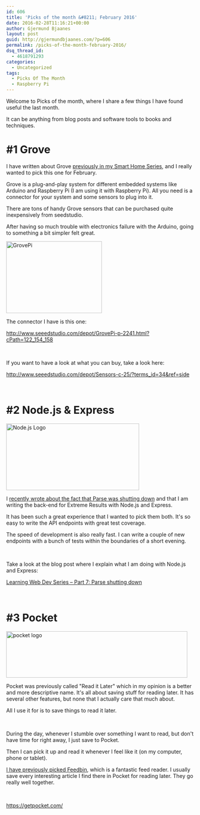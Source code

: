 ```yaml
---
id: 606
title: 'Picks of the month &#8211; February 2016'
date: 2016-02-28T11:16:21+00:00
author: Gjermund Bjaanes
layout: post
guid: http://gjermundbjaanes.com/?p=606
permalink: /picks-of-the-month-february-2016/
dsq_thread_id:
  - 4618791293
categories:
  - Uncategorized
tags:
  - Picks Of The Month
  - Raspberry Pi
---
```

Welcome to Picks of the month, where I share a few things I have found useful the last month.

It can be anything from blog posts and software tools to books and techniques.

<!--more-->
# #1 Grove

I have written about Grove <a href="http://gjermundbjaanes.com/smart-home-series-part-4-out-with-arduino-in-with-raspberry-pi/" target="_blank">previously in my Smart Home Series</a>, and I really wanted to pick this one for February.

Grove is a plug-and-play system for different embedded systems like Arduino and Raspberry Pi (I am using it with Raspberry Pi). All you need is a connector for your system and some sensors to plug into it.
  
There are tons of handy Grove sensors that can be purchased quite inexpensively from seedstudio.

After having so much trouble with electronics failure with the Arduino, going to something a bit simpler felt great.

<a href="http://gjermundbjaanes.com/wp-content/uploads/2016/01/GrovePi.jpg" rel="attachment wp-att-542"><img class="alignnone  wp-image-542" src="http://gjermundbjaanes.com/wp-content/uploads/2016/01/GrovePi.jpg" alt="GrovePi" width="256" height="192" /></a>

The connector I have is this one:
  
<a href="http://www.seeedstudio.com/depot/GrovePi-p-2241.html?cPath=122_154_158" target="_blank">http://www.seeedstudio.com/depot/GrovePi-p-2241.html?cPath=122_154_158</a>

&nbsp;

If you want to have a look at what you can buy, take a look here:
  
<a href="http://www.seeedstudio.com/depot/Sensors-c-25/?terms_id=34&ref=side" target="_blank">http://www.seeedstudio.com/depot/Sensors-c-25/?terms_id=34&ref=side</a>

&nbsp;

# #2 Node.js & Express

<a href="http://gjermundbjaanes.com/wp-content/uploads/2016/02/1436439824nodejs-logo.png" rel="attachment wp-att-595"><img class="alignnone  wp-image-595" src="http://gjermundbjaanes.com/wp-content/uploads/2016/02/1436439824nodejs-logo.png" alt="Node.js Logo" width="356" height="178" /></a>

I <a href="http://gjermundbjaanes.com/learning-web-dev-series-part-7-parse-shutting-down/" target="_blank">recently wrote about the fact that Parse was shutting down</a> and that I am writing the back-end for Extreme Results with Node.js and Express.

It has been such a great experience that I wanted to pick them both. It's so easy to write the API endpoints with great test coverage.

The speed of development is also really fast. I can write a couple of new endpoints with a bunch of tests within the boundaries of a short evening.

&nbsp;

Take a look at the blog post where I explain what I am doing with Node.js and Express:

<a href="http://gjermundbjaanes.com/learning-web-dev-series-part-7-parse-shutting-down/" target="_blank">Learning Web Dev Series – Part 7: Parse shutting down</a>

&nbsp;

# #3 Pocket

<a href="http://gjermundbjaanes.com/wp-content/uploads/2016/02/pocket-logo.png" rel="attachment wp-att-607"><img class="alignnone  wp-image-607" src="http://gjermundbjaanes.com/wp-content/uploads/2016/02/pocket-logo.png" alt="pocket logo" width="485" height="124" srcset="http://gjermundbjaanes.com/wp-content/uploads/2016/02/pocket-logo.png 1103w, http://gjermundbjaanes.com/wp-content/uploads/2016/02/pocket-logo-768x196.png 768w" sizes="(max-width: 485px) 100vw, 485px" /></a>

Pocket was previously called "Read it Later" which in my opinion is a better and more descriptive name. It's all about saving stuff for reading later. It has several other features, but none that I actually care that much about.

All I use it for is to save things to read it later.

&nbsp;

During the day, whenever I stumble over something I want to read, but don't have time for right away, I just save to Pocket.

Then I can pick it up and read it whenever I feel like it (on my computer, phone or tablet).

<a href="http://gjermundbjaanes.com/picks-of-the-month-august-2015/" target="_blank">I have previously picked Feedbin</a>, which is a fantastic feed reader. I usually save every interesting article I find there in Pocket for reading later. They go really well together.

&nbsp;

<a href="https://getpocket.com/" target="_blank">https://getpocket.com/</a>

<div class="addtoany_share_save_container addtoany_content_bottom">
  <div class="a2a_kit a2a_kit_size_32 addtoany_list a2a_target" id="wpa2a_63">
    <a class="a2a_button_facebook" href="http://www.addtoany.com/add_to/facebook?linkurl=http%3A%2F%2Fgjermundbjaanes.com%2Fpicks-of-the-month-february-2016%2F&linkname=Picks%20of%20the%20month%20%E2%80%93%20February%202016" title="Facebook" rel="nofollow" target="_blank"></a><a class="a2a_button_twitter" href="http://www.addtoany.com/add_to/twitter?linkurl=http%3A%2F%2Fgjermundbjaanes.com%2Fpicks-of-the-month-february-2016%2F&linkname=Picks%20of%20the%20month%20%E2%80%93%20February%202016" title="Twitter" rel="nofollow" target="_blank"></a><a class="a2a_button_google_plus" href="http://www.addtoany.com/add_to/google_plus?linkurl=http%3A%2F%2Fgjermundbjaanes.com%2Fpicks-of-the-month-february-2016%2F&linkname=Picks%20of%20the%20month%20%E2%80%93%20February%202016" title="Google+" rel="nofollow" target="_blank"></a><a class="a2a_dd addtoany_share_save" href="https://www.addtoany.com/share"></a>
  </div>
</div>